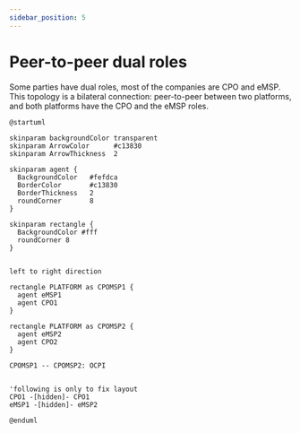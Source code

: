 ```yaml
---
sidebar_position: 5
---
```


# Peer-to-peer dual roles

Some parties have dual roles, most of the companies are CPO and eMSP.
This topology is a bilateral connection: peer-to-peer between two platforms,
and both platforms have the CPO and the eMSP roles.

```plantuml
@startuml

skinparam backgroundColor transparent
skinparam ArrowColor      #c13830
skinparam ArrowThickness  2

skinparam agent {
  BackgroundColor   #fefdca
  BorderColor       #c13830
  BorderThickness   2
  roundCorner       8
}

skinparam rectangle {
  BackgroundColor #fff
  roundCorner 8
}


left to right direction

rectangle PLATFORM as CPOMSP1 {
  agent eMSP1
  agent CPO1
}

rectangle PLATFORM as CPOMSP2 {
  agent eMSP2
  agent CPO2
}

CPOMSP1 -- CPOMSP2: OCPI


'following is only to fix layout
CPO1 -[hidden]- CPO1
eMSP1 -[hidden]- eMSP2

@enduml
```
